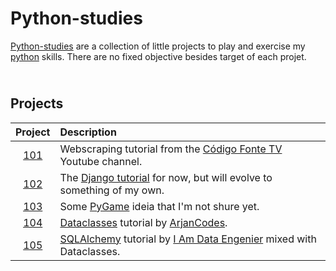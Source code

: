 Python-studies
==============
[Python-studies](https://github.com/alsimoes/python-studies) are a collection of little projects to play and exercise my [python](https://www.python.org/) skills. There are no fixed objective besides target of each projet.

\
Projects
--------
Project | Description
:-----: | :----------
[101](https://github.com/alsimoes/python-studies/tree/main/101) | Webscraping tutorial from the [Código Fonte TV](https://www.youtube.com/watch?v=Vxl5jUltHBo&t=379s) Youtube channel.
[102](https://github.com/alsimoes/python-studies/tree/main/102) | The [Django tutorial](https://docs.djangoproject.com/pt-br/3.2/intro/tutorial01/) for now, but will evolve to something of my own.
[103](https://github.com/alsimoes/python-studies/tree/main/103) | Some [PyGame](https://www.pygame.org) ideia that I'm not shure yet.
[104](https://github.com/alsimoes/python-studies/tree/main/104) | [Dataclasses](https://www.youtube.com/watch?v=vRVVyl9uaZc) tutorial by [ArjanCodes](https://www.youtube.com/c/ArjanCodes).
[105](https://github.com/alsimoes/python-studies/tree/main/105) | [SQLAlchemy](https://www.youtube.com/watch?v=NuDSWGOcvtg) tutorial by [I Am Data Engenier](https://www.youtube.com/channel/UClMfM7EazV2mW232-o1cqyQ) mixed with Dataclasses.